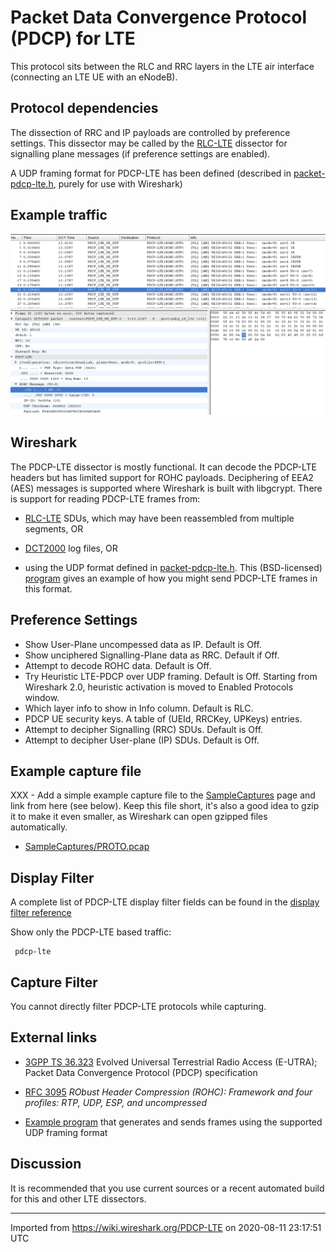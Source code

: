 # Packet Data Convergence Protocol (PDCP) for LTE

This protocol sits between the RLC and RRC layers in the LTE air interface (connecting an LTE UE with an eNodeB).

## Protocol dependencies

The dissection of RRC and IP payloads are controlled by preference settings. This dissector may be called by the [RLC-LTE](/RLC-LTE) dissector for signalling plane messages (if preference settings are enabled).

A UDP framing format for PDCP-LTE has been defined (described in [packet-pdcp-lte.h](https://gitlab.com/wireshark/wireshark/-/blob/master/epan/dissectors/packet-pdcp-lte.h), purely for use with Wireshark)

## Example traffic

![pdcp-rtp-rohc.png](uploads/__moin_import__/attachments/PDCP-LTE/pdcp-rtp-rohc.png "pdcp-rtp-rohc.png")

## Wireshark

The PDCP-LTE dissector is mostly functional. It can decode the PDCP-LTE headers but has limited support for ROHC payloads. Deciphering of EEA2 (AES) messages is supported where Wireshark is built with libgcrypt. There is support for reading PDCP-LTE frames from:

  - [RLC-LTE](/RLC-LTE) SDUs, which may have been reassembled from multiple segments, OR

  - [DCT2000](/DCT2000) log files, OR

  - using the UDP format defined in [packet-pdcp-lte.h](https://gitlab.com/wireshark/wireshark/-/blob/master/epan/dissectors/packet-pdcp-lte.h). This (BSD-licensed) [program](https://gitlab.com/martin.r.mathieson/uu-logging-for-wireshark/-/blob/master/pdcp_lte_logger.c) gives an example of how you might send PDCP-LTE frames in this format.

## Preference Settings

  - Show User-Plane uncompessed data as IP. Default is Off.
  - Show unciphered Signalling-Plane data as RRC. Default if Off.
  - Attempt to decode ROHC data. Default is Off.
  - Try Heuristic LTE-PDCP over UDP framing. Default is Off. Starting from Wireshark 2.0, heuristic activation is moved to Enabled Protocols window.
  - Which layer info to show in Info column. Default is RLC.
  - PDCP UE security keys. A table of (UEId, RRCKey, UPKeys) entries.
  - Attempt to decipher Signalling (RRC) SDUs. Default is Off.
  - Attempt to decipher User-plane (IP) SDUs. Default is Off.

## Example capture file

XXX - Add a simple example capture file to the [SampleCaptures](/SampleCaptures) page and link from here (see below). Keep this file short, it's also a good idea to gzip it to make it even smaller, as Wireshark can open gzipped files automatically.

  - [SampleCaptures/PROTO.pcap](uploads/__moin_import__/attachments/SampleCaptures/PROTO.pcap)

## Display Filter

A complete list of PDCP-LTE display filter fields can be found in the [display filter reference](http://www.wireshark.org/docs/dfref/p/pdcp-lte.html)

Show only the PDCP-LTE based traffic:

``` 
 pdcp-lte 
```

## Capture Filter

You cannot directly filter PDCP-LTE protocols while capturing.

## External links

  - [3GPP TS 36.323](http://www.3gpp.org/ftp/Specs/html-info/36323.htm) Evolved Universal Terrestrial Radio Access (E-UTRA); Packet Data Convergence Protocol (PDCP) specification

  - [RFC 3095](http://www.ietf.org/rfc/rfc3095.txt) *RObust Header Compression (ROHC): Framework and four profiles: RTP, UDP, ESP, and uncompressed*

  - [Example program](https://gitlab.com/martin.r.mathieson/uu-logging-for-wireshark/-/blob/master/pdcp_lte_logger.c) that generates and sends frames using the supported UDP framing format

## Discussion

It is recommended that you use current sources or a recent automated build for this and other LTE dissectors.

---

Imported from https://wiki.wireshark.org/PDCP-LTE on 2020-08-11 23:17:51 UTC
